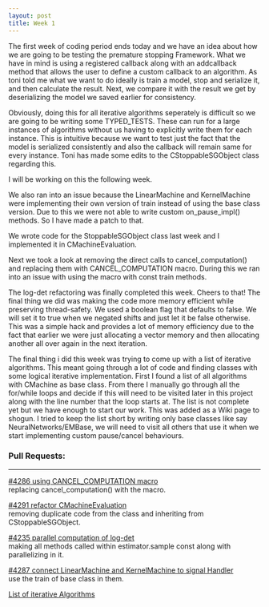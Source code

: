 ```yaml
---
layout: post
title: Week 1
---
```


The first week of coding period ends today and we have an idea about how we are going to be testing the premature stopping Framework. What we have in mind is using a
registered callback along with an addcallback method that allows the user to define a custom callback to an algorithm. As toni told me what we want to do ideally is
train a model, stop and serialize it, and then calculate the result. Next, we compare it with the result we get by deserializing the model we saved earlier for consistency.

Obviously, doing this for all iterative algorithms seperately is difficult so we are going to be writing some TYPED_TESTS. These can run for a large instances
of algorithms without us having to explicitly write them for each instance. This is intuitive because we want to test just the fact that the model is serialized consistently
and also the callback will remain same for every instance. Toni has made some edits to the CStoppableSGObject class regarding this.

I will be working on this the following week.

We also ran into an issue because the LinearMachine and KernelMachine were implementing their own version of train instead of using the base class version.
Due to this we were not able to write custom on_pause_impl() methods. So I have made a patch to that.

We wrote code for the StoppableSGObject class last week and I implemented it in CMachineEvaluation.

Next we took a look at removing the direct calls to cancel_computation() and replacing them with CANCEL_COMPUTATION macro. During this we ran into an issue with using
the macro with const train methods.

The log-det refactoring was finally completed this week. Cheers to that! The final thing we did was making the code more memory efficient while preserving thread-safety.
We used a boolean flag that defaults to false. We will set it to true when we negated shifts and just let it be false otherwise. This was a simple hack and provides a lot of
memory efficiency due to the fact that earlier we were just allocating a vector memory and then allocating another all over again in the next iteration.

The final thing i did this week was trying to come up with a list of iterative algorithms. This meant going through a lot of code and finding classes with some
logical iterative implementation. First I found a list of all algorithms with CMachine as base class. From there I manually go through all the for/while loops and
decide if this will need to be visited later in this project along with the line number that the loop starts at. The list is not complete yet but we have enough to start our work.
This was added as a Wiki page to shogun. I tried to keep the list short by writing only base classes like say NeuralNetworks/EMBase, we will need to visit all others that use it when
we start implementing custom pause/cancel behaviours.


### Pull Requests:
---
[#4286 using CANCEL_COMPUTATION macro](https://github.com/shogun-toolbox/shogun/pull/4286)<br>
replacing cancel_computation() with the macro.  

[#4291 refactor CMachineEvaluation](https://github.com/shogun-toolbox/shogun/pull/4291)<br>
removing duplicate code from the class and inheriting from CStoppableSGObject.

[#4235 parallel computation of log-det](https://github.com/shogun-toolbox/shogun/pull/4235)<br>
making all methods called within estimator.sample const along with parallelizing in it.

[#4287 connect LinearMachine and KernelMachine to signal Handler](https://github.com/shogun-toolbox/shogun/pull/4287)<br>
use the train of base class in them.

[List of iterative Algorithms](https://github.com/shogun-toolbox/shogun/wiki/List-of-iterative-algorithms)<br>
